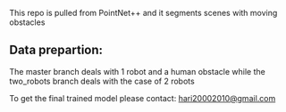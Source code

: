 This repo is pulled from PointNet++ and it segments scenes with moving obstacles


Data prepartion:
------------------






The master branch deals with 1 robot and a human obstacle while the two_robots branch deals with the case of 2 robots

To get the final trained model please contact: hari20002010@gmail.com


